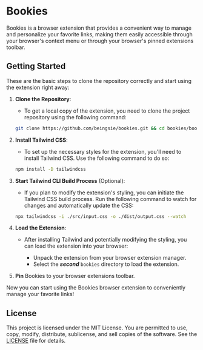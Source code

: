 # Bookies

Bookies is a browser extension that provides a convenient way to manage and personalize your favorite links, making them easily accessible through your browser's context menu or through your browser's pinned extensions toolbar.

## Getting Started

These are the basic steps to clone the repository correctly and start using the extension right away:

1. **Clone the Repository**:
    - To get a local copy of the extension, you need to clone the project repository using the following command:

    ```bash
    git clone https://github.com/beingsie/bookies.git && cd bookies/bookies
    ```

2. **Install Tailwind CSS**:
    - To set up the necessary styles for the extension, you'll need to install Tailwind CSS. Use the following command to do so:

    ```bash
    npm install -D tailwindcss
    ```

3. **Start Tailwind CLI Build Process** (Optional):
    - If you plan to modify the extension's styling, you can initiate the Tailwind CSS build process. Run the following command to watch for changes and automatically update the CSS:

    ```bash
    npx tailwindcss -i ./src/input.css -o ./dist/output.css --watch
    ```

4. **Load the Extension**:
    - After installing Tailwind and potentially modifying the styling, you can load the extension into your browser:

        - Unpack the extension from your browser extension manager.
        - Select the ***second*** `bookies` directory to load the extension.
    
5. **Pin** Bookies to your browser extensions toolbar.

Now you can start using the Bookies browser extension to conveniently manage your favorite links!

## License

This project is licensed under the MIT License. You are permitted to use, copy, modify, distribute, sublicense, and sell copies of the software. See the [LICENSE](LICENSE) file for details.